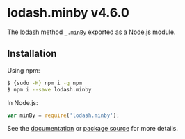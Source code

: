 # lodash.minby v4.6.0

The [lodash](https://lodash.com/) method `_.minBy` exported as a [Node.js](https://nodejs.org/) module.

## Installation

Using npm:
```bash
$ {sudo -H} npm i -g npm
$ npm i --save lodash.minby
```

In Node.js:
```js
var minBy = require('lodash.minby');
```

See the [documentation](https://lodash.com/docs#minBy) or [package source](https://github.com/lodash/lodash/blob/4.6.0-npm-packages/lodash.minby) for more details.
